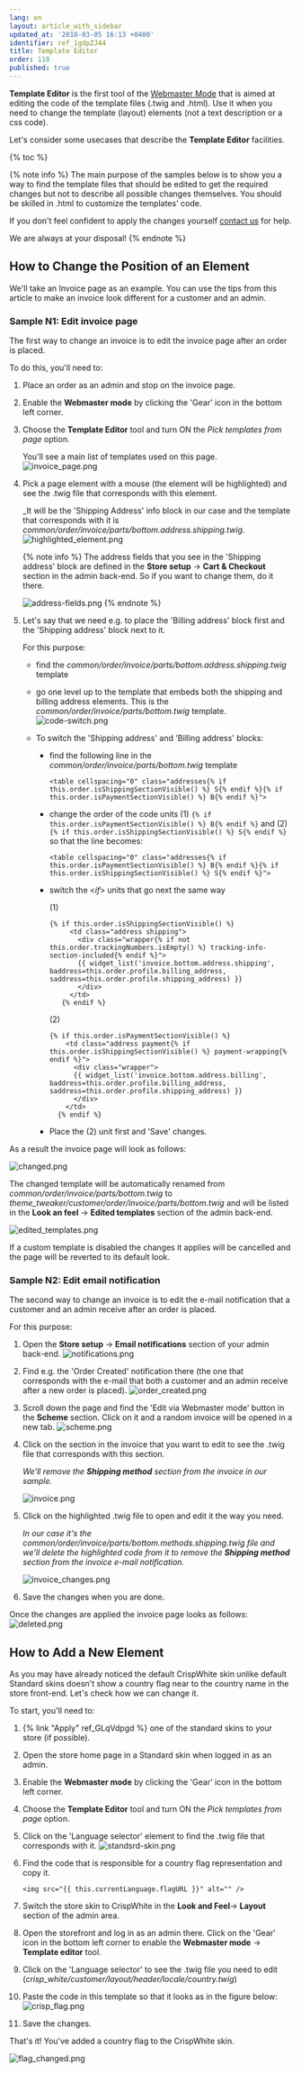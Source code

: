 ```yaml
---
lang: en
layout: article_with_sidebar
updated_at: '2018-03-05 16:13 +0400'
identifier: ref_1gdpZJ44
title: Template Editor
order: 110
published: true
---
```

**Template Editor** is the first tool of the [Webmaster Mode](https://devs.x-cart.com/webinars_and_video_tutorials/using_webmaster_mode_in_x-cart_5.html "How to Use Template Editor") that is aimed at editing the code of the template files (.twig and .html). Use it when you need to change the template (layout) elements (not a text description or a css code). 

Let's consider some usecases that describe the **Template Editor** facilities.

{% toc %}

{% note info %}
The main purpose of the samples below is to show you a way to find the template files that should be edited to get the required changes but not to describe all possible changes themselves. You should be skilled in .html to customize the templates' code. 

If you don't feel confident to apply the changes yourself [contact us](https://www.x-cart.com/contact-us.html "emplate Editor") for help. 

We are always at your disposal!
{% endnote %}

## How to Change the Position of an Element

We'll take an Invoice page as an example. You can use the tips from this article to make an invoice look different for a customer and an admin.
   
### Sample N1: Edit invoice page 
  
The first way to change an invoice is to edit the invoice page after an order is placed. 
  
To do this, you'll need to:

1. Place an order as an admin and stop on the invoice page. 
2. Enable the **Webmaster mode** by clicking the 'Gear' icon in the bottom left corner. 
3. Choose the **Template Editor** tool and turn ON the _Pick templates from page_ option. 
   
   You'll see a main list of templates used on this page.
   ![invoice_page.png]({{site.baseurl}}/attachments/ref_1gdpZJ44/invoice_page.png)
     
4. Pick a page element with a mouse (the element will be highlighted) and see the .twig file that corresponds with this element. 
   
   _It will be the 'Shipping Address' info block in our case and the template that corresponds with it is _common/order/invoice/parts/bottom.address.shipping.twig_.
  ![highlighted_element.png]({{site.baseurl}}/attachments/ref_1gdpZJ44/highlighted_element.png)
     
   {% note info %}
   The address fields that you see in the 'Shipping address' block are defined in the **Store setup** -> **Cart & Checkout** section in the admin back-end. So if you want to сhange them, do it there.
        
   ![address-fields.png]({{site.baseurl}}/attachments/ref_1gdpZJ44/address-fields.png)
   {% endnote %}
     
5. Let's say that we need e.g. to place the 'Billing address' block first and the 'Shipping address' block next to it. 
   
   For this purpose:
   * find the _common/order/invoice/parts/bottom.address.shipping.twig_ template 
   * go one level up to the template that embeds both the shipping and billing address elements. This is the _common/order/invoice/parts/bottom.twig_ template.
     ![code-switch.png]({{site.baseurl}}/attachments/ref_1gdpZJ44/code-switch.png)
     
    * To switch the 'Shipping address' and 'Billing address' blocks: 
      * find the following line in the _common/order/invoice/parts/bottom.twig_ template
     
        ```twig
        <table cellspacing="0" class="addresses{% if this.order.isShippingSectionVisible() %} S{% endif %}{% if this.order.isPaymentSectionVisible() %} B{% endif %}">
        ```
      * change the order of the code units (1) `{% if this.order.isPaymentSectionVisible() %} B{% endif %}` and (2) `{% if this.order.isShippingSectionVisible() %} S{% endif %}` so that the line becomes:
     
        ```twig
        <table cellspacing="0" class="addresses{% if this.order.isPaymentSectionVisible() %} B{% endif %}{% if this.order.isShippingSectionVisible() %} S{% endif %}">
         ```
       * switch the <_if_> units that go next the same way

         (1)
     
         ```twig
         {% if this.order.isShippingSectionVisible() %}
              <td class="address shipping">
                <div class="wrapper{% if not this.order.trackingNumbers.isEmpty() %} tracking-info-section-included{% endif %}">
                {{ widget_list('invoice.bottom.address.shipping', baddress=this.order.profile.billing_address, saddress=this.order.profile.shipping_address) }}
                </div>
              </td>
            {% endif %}
           ```
     
          (2)
     
          ```twig
          {% if this.order.isPaymentSectionVisible() %}
              <td class="address payment{% if this.order.isShippingSectionVisible() %} payment-wrapping{% endif %}">
                <div class="wrapper">
                {{ widget_list('invoice.bottom.address.billing', baddress=this.order.profile.billing_address, saddress=this.order.profile.shipping_address) }}
                </div>
              </td>
            {% endif %}
           ```
        * Place the (2) unit first and 'Save' changes.
     
As a result the invoice page will look as follows:
     
![changed.png]({{site.baseurl}}/attachments/ref_1gdpZJ44/changed.png)
     
The changed template will be automatically renamed from _common/order/invoice/parts/bottom.twig_ to _theme_tweaker/customer/order/invoice/parts/bottom.twig_ and will be listed in the **Look an feel** -> **Edited templates** section of the admin back-end.
     
![edited_templates.png]({{site.baseurl}}/attachments/ref_1gdpZJ44/edited_templates.png)
     
If a custom template is disabled the changes it applies will be cancelled and the page will be reverted to its default look.
     
### Sample N2: Edit email notification

The second way to change an invoice is to edit the e-mail notification that a customer and an admin receive after an order is placed.
     
For this purpose:

1. Open the **Store setup** -> **Email notifications** section of your admin back-end.
   ![notifications.png]({{site.baseurl}}/attachments/ref_1gdpZJ44/notifications.png)
     
2. Find e.g. the 'Order Created' notification there (the one that corresponds with the e-mail that both a customer and an admin receive after a new order is placed).
  ![order_created.png]({{site.baseurl}}/attachments/ref_1gdpZJ44/order_created.png)
     
3. Scroll down the page and find the 'Edit via Webmaster mode' button in the **Scheme** section.
Click on it and a random invoice will be opened in a new tab.
   ![scheme.png]({{site.baseurl}}/attachments/ref_1gdpZJ44/scheme.png)
     
4. Click on the section in the invoice that you want to edit to see the .twig file that corresponds with this section. 
     
   _We'll remove the **Shipping method** section from the invoice in our sample._
     
   ![invoice.png]({{site.baseurl}}/attachments/ref_1gdpZJ44/invoice.png)
     
5. Click on the highlighted .twig file to open and edit it the way you need. 
  
   _In our case it's the common/order/invoice/parts/bottom.methods.shipping.twig file and we'll delete the highlighted code from it to remove the **Shipping method** section from the invoice e-mail notification._
     
   ![invoice_changes.png]({{site.baseurl}}/attachments/ref_1gdpZJ44/invoice_changes.png)

6. Save the changes when you are done.

Once the changes are applied the invoice page looks as follows:
![deleted.png]({{site.baseurl}}/attachments/ref_1gdpZJ44/deleted.png)
    
## How to Add a New Element

As you may have already noticed the default CrispWhite skin unlike default Standard skins doesn't show a country flag near to the country name in the store front-end. Let's check how we can change it.

To start, you'll need to: 

1. {% link "Apply" ref_GLqVdpgd %} one of the standard skins to your store (if possible).
2. Open the store home page in a Standard skin when logged in as an admin. 
3. Enable the **Webmaster mode** by clicking the 'Gear' icon in the bottom left corner.
4. Choose the **Template Editor** tool and turn ON the _Pick templates from page_ option.
5. Click on the 'Language selector' element to find the .twig file that corresponds with it.
   ![standsrd-skin.png]({{site.baseurl}}/attachments/ref_1gdpZJ44/standsrd-skin.png)

6. Find the code that is responsible for a country flag representation and copy it.
    
   ```
   <img src="{{ this.currentLanguage.flagURL }}" alt="" />
   ```

7. Switch the store skin to CrispWhite in the **Look and Feel**-> **Layout** section of the admin area. 
8. Open the storefront and log in as an admin there. Click on the 'Gear' iсon in the bottom left corner to enable the **Webmaster mode** -> **Template editor** tool. 

9. Click on the 'Language selector' to see the .twig file you need to edit (_crisp_white/customer/layout/header/locale/country.twig_) 
10. Paste the code in this template so that it looks as in the figure below:
    ![crisp_flag.png]({{site.baseurl}}/attachments/ref_1gdpZJ44/crisp_flag.png)

11. Save the changes.

That's it! You've added a country flag to the CrispWhite skin.

![flag_changed.png]({{site.baseurl}}/attachments/ref_1gdpZJ44/flag_changed.png)
